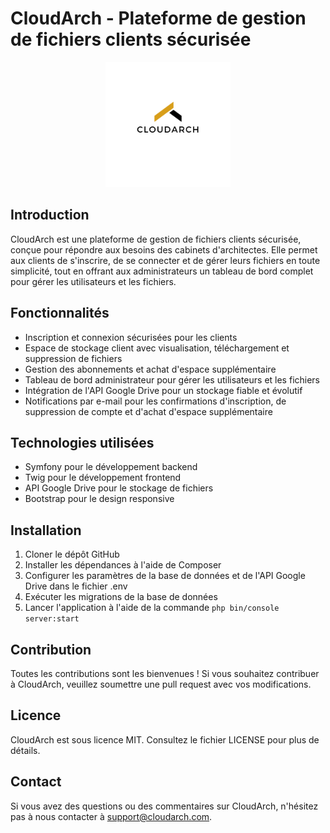 CloudArch - Plateforme de gestion de fichiers clients sécurisée
==============================================================

<p align="center">
  <img src="https://github.com/ipssiwayans/CloudArch/raw/main/public/images/logoWhite.png" alt="Logo CloudArch" width="200">
</p>


Introduction
------------

CloudArch est une plateforme de gestion de fichiers clients sécurisée, conçue pour répondre aux besoins des cabinets d'architectes. Elle permet aux clients de s'inscrire, de se connecter et de gérer leurs fichiers en toute simplicité, tout en offrant aux administrateurs un tableau de bord complet pour gérer les utilisateurs et les fichiers.

Fonctionnalités
--------------

* Inscription et connexion sécurisées pour les clients
* Espace de stockage client avec visualisation, téléchargement et suppression de fichiers
* Gestion des abonnements et achat d'espace supplémentaire
* Tableau de bord administrateur pour gérer les utilisateurs et les fichiers
* Intégration de l'API Google Drive pour un stockage fiable et évolutif
* Notifications par e-mail pour les confirmations d'inscription, de suppression de compte et d'achat d'espace supplémentaire

Technologies utilisées
-----------------------

* Symfony pour le développement backend
* Twig pour le développement frontend
* API Google Drive pour le stockage de fichiers
* Bootstrap pour le design responsive

Installation
------------

1. Cloner le dépôt GitHub
2. Installer les dépendances à l'aide de Composer
3. Configurer les paramètres de la base de données et de l'API Google Drive dans le fichier .env
4. Exécuter les migrations de la base de données
5. Lancer l'application à l'aide de la commande `php bin/console server:start`

Contribution
------------

Toutes les contributions sont les bienvenues ! Si vous souhaitez contribuer à CloudArch, veuillez soumettre une pull request avec vos modifications.

Licence
-------

CloudArch est sous licence MIT. Consultez le fichier LICENSE pour plus de détails.

Contact
-------

Si vous avez des questions ou des commentaires sur CloudArch, n'hésitez pas à nous contacter à [support@cloudarch.com](mailto:support@cloudarch.com).
